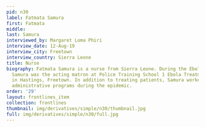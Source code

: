 ```yaml
---
pid: n30
label: Fatmata Samura
first: Fatmata
middle: 
last: Samura
interviewed_by: Margaret Loma Phiri
interview_date: 12-Aug-19
interview_city: Freetown
interview_country: Sierra Leone
title: Nurse
biography: Fatmata Samura is a nurse from Sierra Leone. During the Ebola epidemic,
  Samura was the acting matron at Police Training School 1 Ebola Treatment Center
  in Hastings, Freetown. In addition to treating patients, Samura worked on community
  administrative programs during the epidemic.
order: '29'
layout: frontlines_item
collection: frontlines
thumbnail: img/derivatives/simple/n30/thumbnail.jpg
full: img/derivatives/simple/n30/full.jpg
---
```

